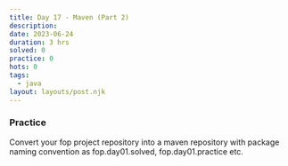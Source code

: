 ```yaml
---
title: Day 17 - Maven (Part 2)
description: 
date: 2023-06-24
duration: 3 hrs
solved: 0
practice: 0
hots: 0
tags:
  - java
layout: layouts/post.njk
---
```

### Practice
Convert your fop project repository into a maven repository with package naming convention as fop.day01.solved, fop.day01.practice etc.
